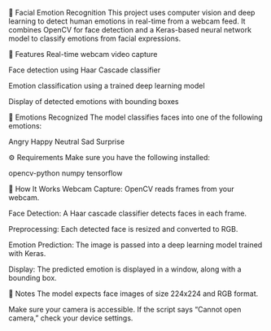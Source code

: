 📸 Facial Emotion Recognition
This project uses computer vision and deep learning to detect human emotions in real-time from a webcam feed. It combines OpenCV for face detection and a Keras-based neural network model to classify emotions from facial expressions.

🎯 Features
Real-time webcam video capture

Face detection using Haar Cascade classifier

Emotion classification using a trained deep learning model

Display of detected emotions with bounding boxes

🧠 Emotions Recognized
The model classifies faces into one of the following emotions:

Angry
Happy
Neutral
Sad
Surprise

⚙️ Requirements
Make sure you have the following installed:

opencv-python 
numpy 
tensorflow

🧠 How It Works
Webcam Capture: OpenCV reads frames from your webcam.

Face Detection: A Haar cascade classifier detects faces in each frame.

Preprocessing: Each detected face is resized and converted to RGB.

Emotion Prediction: The image is passed into a deep learning model trained with Keras.

Display: The predicted emotion is displayed in a window, along with a bounding box.

📌 Notes
The model expects face images of size 224x224 and RGB format.

Make sure your camera is accessible. If the script says “Cannot open camera,” check your device settings.

